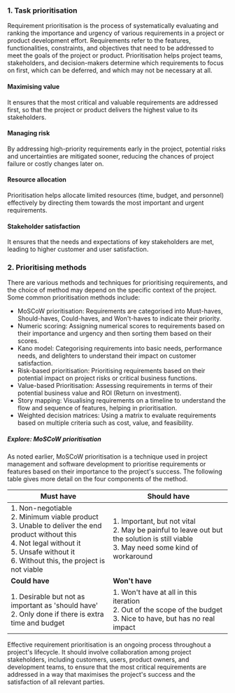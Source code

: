 ### 1. Task prioritisation

Requirement prioritisation is the process of systematically evaluating and ranking the importance and urgency of various requirements in a project or product development effort. Requirements refer to the features, functionalities, constraints, and objectives that need to be addressed to meet the goals of the project or product. Prioritisation helps project teams, stakeholders, and decision-makers determine which requirements to focus on first, which can be deferred, and which may not be necessary at all.

#### Maximising value

It ensures that the most critical and valuable requirements are addressed first, so that the project or product delivers the highest value to its stakeholders.
#### Managing risk
By addressing high-priority requirements early in the project, potential risks and uncertainties are mitigated sooner, reducing the chances of project failure or costly changes later on.

#### Resource allocation
Prioritisation helps allocate limited resources (time, budget, and personnel) effectively by directing them towards the most important and urgent requirements.

#### Stakeholder satisfaction

It ensures that the needs and expectations of key stakeholders are met, leading to higher customer and user satisfaction.


### 2. Prioritising methods

There are various methods and techniques for prioritising requirements, and the choice of method may depend on the specific context of the project. Some common prioritisation methods include:

- MoSCoW prioritisation: Requirements are categorised into Must-haves, Should-haves, Could-haves, and Won't-haves to indicate their priority.
- Numeric scoring: Assigning numerical scores to requirements based on their importance and urgency and then sorting them based on their scores.
- Kano model: Categorising requirements into basic needs, performance needs, and delighters to understand their impact on customer satisfaction.
- Risk-based prioritisation: Prioritising requirements based on their potential impact on project risks or critical business functions.
- Value-based Prioritisation: Assessing requirements in terms of their potential business value and ROI (Return on investment).
- Story mapping: Visualising requirements on a timeline to understand the flow and sequence of features, helping in prioritisation.
- Weighted decision matrices: Using a matrix to evaluate requirements based on multiple criteria such as cost, value, and feasibility.

##### Explore: MoSCoW prioritisation

As noted earlier, MoSCoW prioritisation is a technique used in project management and software development to prioritise requirements or features based on their importance to the project's success. The following table gives more detail on the four components of the method.

| Must have                                                                                                                                                                                            | Should have                                                                                                                           |
| ---------------------------------------------------------------------------------------------------------------------------------------------------------------------------------------------------- | ------------------------------------------------------------------------------------------------------------------------------------- |
| 1. Non-negotiable<br>2. Minimum viable product<br>3. Unable to deliver the end product without this<br>4. Not legal without it<br>5. Unsafe without it<br>6. Without this, the project is not viable | 1. Important, but not vital<br>2. May be painful to leave out but the solution is still viable<br>3. May need some kind of workaround |
| **Could have**                                                                                                                                                                                       | **Won't have**                                                                                                                        |
| 1. Desirable but not as important as 'should have'<br>2. Only done if there is extra time and budget                                                                                                 | 1. Won't have at all in this iteration <br>2. Out of the scope of the budget<br>3. Nice to have, but has no real impact               |
Effective requirement prioritisation is an ongoing process throughout a project's lifecycle. It should involve collaboration among project stakeholders, including customers, users, product owners, and development teams, to ensure that the most critical requirements are addressed in a way that maximises the project's success and the satisfaction of all relevant parties.